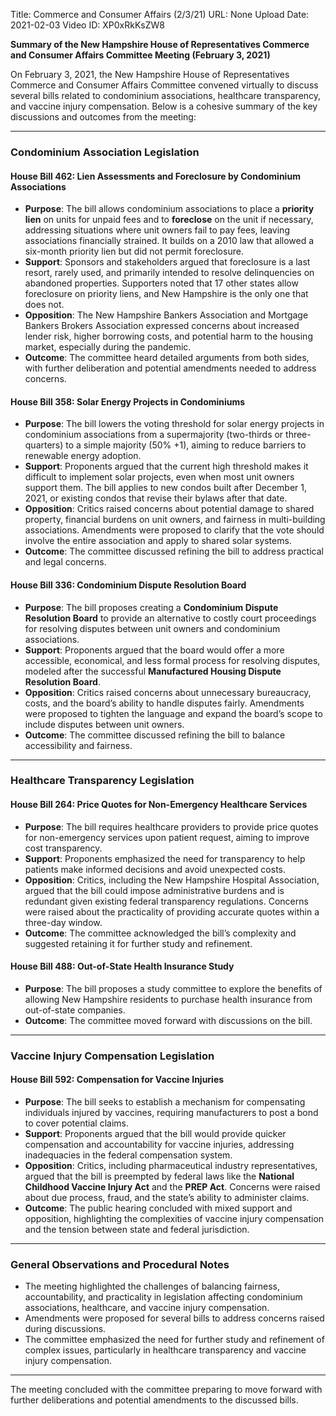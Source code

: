 Title: Commerce and Consumer Affairs (2/3/21)
URL: None
Upload Date: 2021-02-03
Video ID: XP0xRkKsZW8

**Summary of the New Hampshire House of Representatives Commerce and Consumer Affairs Committee Meeting (February 3, 2021)**

On February 3, 2021, the New Hampshire House of Representatives Commerce and Consumer Affairs Committee convened virtually to discuss several bills related to condominium associations, healthcare transparency, and vaccine injury compensation. Below is a cohesive summary of the key discussions and outcomes from the meeting:

---

### **Condominium Association Legislation**

#### **House Bill 462: Lien Assessments and Foreclosure by Condominium Associations**
- **Purpose**: The bill allows condominium associations to place a **priority lien** on units for unpaid fees and to **foreclose** on the unit if necessary, addressing situations where unit owners fail to pay fees, leaving associations financially strained. It builds on a 2010 law that allowed a six-month priority lien but did not permit foreclosure.
- **Support**: Sponsors and stakeholders argued that foreclosure is a last resort, rarely used, and primarily intended to resolve delinquencies on abandoned properties. Supporters noted that 17 other states allow foreclosure on priority liens, and New Hampshire is the only one that does not.
- **Opposition**: The New Hampshire Bankers Association and Mortgage Bankers Brokers Association expressed concerns about increased lender risk, higher borrowing costs, and potential harm to the housing market, especially during the pandemic.
- **Outcome**: The committee heard detailed arguments from both sides, with further deliberation and potential amendments needed to address concerns.

#### **House Bill 358: Solar Energy Projects in Condominiums**
- **Purpose**: The bill lowers the voting threshold for solar energy projects in condominium associations from a supermajority (two-thirds or three-quarters) to a simple majority (50% +1), aiming to reduce barriers to renewable energy adoption.
- **Support**: Proponents argued that the current high threshold makes it difficult to implement solar projects, even when most unit owners support them. The bill applies to new condos built after December 1, 2021, or existing condos that revise their bylaws after that date.
- **Opposition**: Critics raised concerns about potential damage to shared property, financial burdens on unit owners, and fairness in multi-building associations. Amendments were proposed to clarify that the vote should involve the entire association and apply to shared solar systems.
- **Outcome**: The committee discussed refining the bill to address practical and legal concerns.

#### **House Bill 336: Condominium Dispute Resolution Board**
- **Purpose**: The bill proposes creating a **Condominium Dispute Resolution Board** to provide an alternative to costly court proceedings for resolving disputes between unit owners and condominium associations.
- **Support**: Proponents argued that the board would offer a more accessible, economical, and less formal process for resolving disputes, modeled after the successful **Manufactured Housing Dispute Resolution Board**.
- **Opposition**: Critics raised concerns about unnecessary bureaucracy, costs, and the board’s ability to handle disputes fairly. Amendments were proposed to tighten the language and expand the board’s scope to include disputes between unit owners.
- **Outcome**: The committee discussed refining the bill to balance accessibility and fairness.

---

### **Healthcare Transparency Legislation**

#### **House Bill 264: Price Quotes for Non-Emergency Healthcare Services**
- **Purpose**: The bill requires healthcare providers to provide price quotes for non-emergency services upon patient request, aiming to improve cost transparency.
- **Support**: Proponents emphasized the need for transparency to help patients make informed decisions and avoid unexpected costs.
- **Opposition**: Critics, including the New Hampshire Hospital Association, argued that the bill could impose administrative burdens and is redundant given existing federal transparency regulations. Concerns were raised about the practicality of providing accurate quotes within a three-day window.
- **Outcome**: The committee acknowledged the bill’s complexity and suggested retaining it for further study and refinement.

#### **House Bill 488: Out-of-State Health Insurance Study**
- **Purpose**: The bill proposes a study committee to explore the benefits of allowing New Hampshire residents to purchase health insurance from out-of-state companies.
- **Outcome**: The committee moved forward with discussions on the bill.

---

### **Vaccine Injury Compensation Legislation**

#### **House Bill 592: Compensation for Vaccine Injuries**
- **Purpose**: The bill seeks to establish a mechanism for compensating individuals injured by vaccines, requiring manufacturers to post a bond to cover potential claims.
- **Support**: Proponents argued that the bill would provide quicker compensation and accountability for vaccine injuries, addressing inadequacies in the federal compensation system.
- **Opposition**: Critics, including pharmaceutical industry representatives, argued that the bill is preempted by federal laws like the **National Childhood Vaccine Injury Act** and the **PREP Act**. Concerns were raised about due process, fraud, and the state’s ability to administer claims.
- **Outcome**: The public hearing concluded with mixed support and opposition, highlighting the complexities of vaccine injury compensation and the tension between state and federal jurisdiction.

---

### **General Observations and Procedural Notes**
- The meeting highlighted the challenges of balancing fairness, accountability, and practicality in legislation affecting condominium associations, healthcare, and vaccine injury compensation.
- Amendments were proposed for several bills to address concerns raised during discussions.
- The committee emphasized the need for further study and refinement of complex issues, particularly in healthcare transparency and vaccine injury compensation.

---

The meeting concluded with the committee preparing to move forward with further deliberations and potential amendments to the discussed bills.